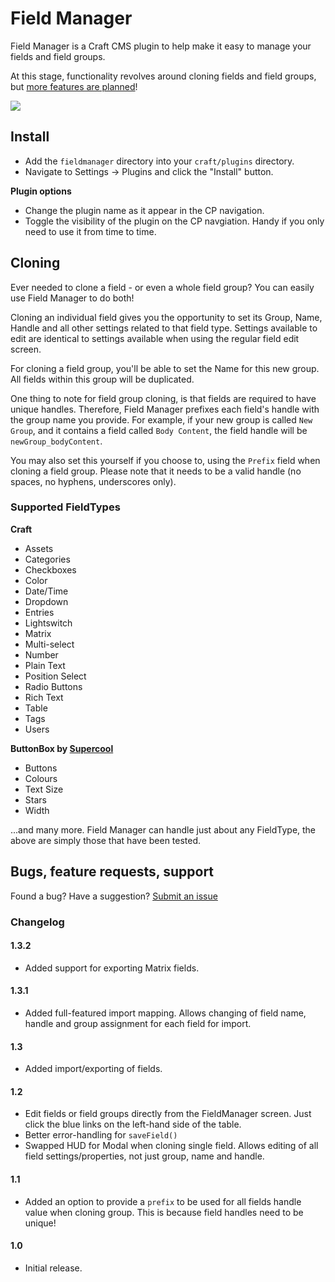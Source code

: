# Field Manager

Field Manager is a Craft CMS plugin to help make it easy to manage your fields and field groups. 

At this stage, functionality revolves around cloning fields and field groups, but [more features are planned](https://github.com/engram-design/FieldManager#roadmap)!

<img src="https://raw.githubusercontent.com/engram-design/FieldManager/master/screenshots/main.png" />

## Install

- Add the `fieldmanager` directory into your `craft/plugins` directory.
- Navigate to Settings -> Plugins and click the "Install" button.

**Plugin options**

- Change the plugin name as it appear in the CP navigation.
- Toggle the visibility of the plugin on the CP navgiation. Handy if you only need to use it from time to time.

## Cloning

Ever needed to clone a field - or even a whole field group? You can easily use Field Manager to do both!

Cloning an individual field gives you the opportunity to set its Group, Name, Handle and all other settings related to that field type. Settings available to edit are identical to settings available when using the regular field edit screen.

For cloning a field group, you'll be able to set the Name for this new group. All fields within this group will be duplicated.

One thing to note for field group cloning, is that fields are required to have unique handles. Therefore, Field Manager prefixes each field's handle with the group name you provide. For example, if your new group is called `New Group`, and it contains a field called `Body Content`, the field handle will be `newGroup_bodyContent`.

You may also set this yourself if you choose to, using the `Prefix` field when cloning a field group. Please note that it needs to be a valid handle (no spaces, no hyphens, underscores only).

### Supported FieldTypes

**Craft**

* Assets
* Categories
* Checkboxes
* Color
* Date/Time
* Dropdown
* Entries
* Lightswitch
* Matrix
* Multi-select
* Number
* Plain Text
* Position Select
* Radio Buttons
* Rich Text
* Table
* Tags
* Users

**ButtonBox by [Supercool](https://github.com/supercool/Button-Box)**

* Buttons
* Colours
* Text Size
* Stars
* Width

...and many more. Field Manager can handle just about any FieldType, the above are simply those that have been tested.


## Bugs, feature requests, support

Found a bug? Have a suggestion? [Submit an issue](https://github.com/engram-design/FieldManager/issues)


### Changelog

#### 1.3.2

- Added support for exporting Matrix fields.

#### 1.3.1

- Added full-featured import mapping. Allows changing of field name, handle and group assignment for each field for import.

#### 1.3

- Added import/exporting of fields.

#### 1.2

- Edit fields or field groups directly from the FieldManager screen. Just click the blue links on the left-hand side of the table.
- Better error-handling for `saveField()`
- Swapped HUD for Modal when cloning single field. Allows editing of all field settings/properties, not just group, name and handle.

#### 1.1

- Added an option to provide a `prefix` to be used for all fields handle value when cloning group. This is because field handles need to be unique!

#### 1.0

- Initial release.